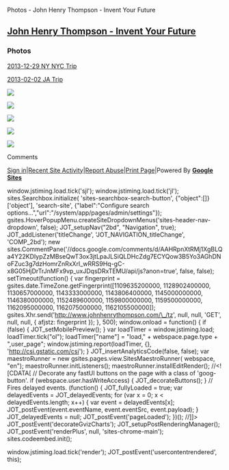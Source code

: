 Photos - John Henry Thompson - Invent Your Future 

[John Henry Thompson - Invent Your Future](index.html)
------------------------------------------------------

    

### Photos

[2013-12-29 NY NYC Trip](https://plus.google.com/photos/107573652146122831054/albums/5962906945442821265?authkey=CJ27o4SonqDxfw)  
  

[2013-02-02 JA Trip](https://plus.google.com/photos/107573652146122831054/albums/5919229089692997489?authkey=CMGa0bWj-vLPWw)  

  
[![](https://lh4.googleusercontent.com/-XU8xV_rvMCc/T66wCWvQH9I/AAAAAAAAAcg/jxN-dcsGQMI/s200/IMG_0001.JPG)](https://picasaweb.google.com/107573652146122831054/DigitalJam20TripMay27Apr5?authkey=Gv1sRgCIaR-rSP2Ij-_AE#5741720129453957074)

  
  

[![](https://lh6.googleusercontent.com/-k6JVNisg8fY/T4QIu3U6LxI/AAAAAAAAAO4/hyDa5iQ-D2w/s200/IMG_0473.JPG)](https://picasaweb.google.com/107573652146122831054/Sweet16?authkey=Gv1sRgCO-B97Ce8YSwfA#5729714227140767506)  
  

[![](https://lh6.googleusercontent.com/-ZFbePtUTo0k/T3hrcB-Z6PI/AAAAAAAAANM/mKZOoVrbRl0/s200/IMG_0461.JPG)](https://picasaweb.google.com/107573652146122831054/AJPaintball14BDay?authkey=Gv1sRgCMGyoIfV9KKFVA#5726445055512275186)

  
[![](https://lh3.googleusercontent.com/-Hg2POqC-T64/T13P5RRgWDI/AAAAAAAAALE/cmoZZYi-vgw/s200/IMG_0399.JPG)](https://picasaweb.google.com/107573652146122831054/ShirlyVisitInNJ?authkey=Gv1sRgCNbflKHf4tatYw#5718955684626716722)  

  

[![](https://lh3.googleusercontent.com/-ZN5zboWYjgg/TtOsc5-0atI/AAAAAAAAAAU/3ShaHkcim1A/s200/IMG_0039.JPG)](https://picasaweb.google.com/107573652146122831054/TripAunitIrisInNJ?authkey=Gv1sRgCI_t4dvY0_CBMQ)  
  

  

  

Comments

[Sign in](https://accounts.google.com/ServiceLogin?continue=http://sites.google.com/a/johnhenrythompson.com/jht/family&service=jotspot)|[Recent Site Activity](system/app/pages/recentChanges.html)|[Report Abuse](http://sites.google.com/a/johnhenrythompson.com/jht/system/app/pages/reportAbuse)|[Print Page](javascript:;)|Powered By **[Google Sites](http://sites.google.com/site)**

window.jstiming.load.tick('sjl'); window.jstiming.load.tick('jl'); sites.Searchbox.initialize( 'sites-searchbox-search-button', {"object":\[\]}\['object'\], 'search-site', {"label":"Configure search options...","url":"/system/app/pages/admin/settings"}); gsites.HoverPopupMenu.createSiteDropdownMenus('sites-header-nav-dropdown', false); JOT\_setupNav("2bd", "Navigation", true); JOT\_addListener('titleChange', 'JOT\_NAVIGATION\_titleChange', 'COMP\_2bd'); new sites.CommentPane('//docs.google.com/comments/d/AAHRpnXtRMj1XgBLQa4Y22KDIypZzMBseQwT3ox3jtLpaJLSiQLDHcZdg7ECYQow3B5Yo3AGhDNoFZuc3g7dzHomrZnRxXrI\_wRRS9Hq-gC-x8G05HjDrTrJnMFx9vp\_uxJDqsDRxTEMU/api/js?anon=true', false, false); setTimeout(function() { var fingerprint = gsites.date.TimeZone.getFingerprint(\[1109635200000, 1128902400000, 1130657000000, 1143333000000, 1143806400000, 1145000000000, 1146380000000, 1152489600000, 1159800000000, 1159500000000, 1162095000000, 1162075000000, 1162105500000\]); gsites.Xhr.send('http://www.johnhenrythompson.com/\_/tz', null, null, 'GET', null, null, { afjstz: fingerprint }); }, 500); window.onload = function() { if (false) { JOT\_setMobilePreview(); } var loadTimer = window.jstiming.load; loadTimer.tick("ol"); loadTimer\["name"\] = "load," + webspace.page.type + ",user\_page"; window.jstiming.report(loadTimer, {}, 'http://csi.gstatic.com/csi'); } JOT\_insertAnalyticsCode(false, false); var maestroRunner = new gsites.pages.view.SitesMaestroRunner( webspace, "en"); maestroRunner.initListeners(); maestroRunner.installEditRender(); //<!\[CDATA\[ // Decorate any fastUI buttons on the page with a class of 'goog-button'. if (webspace.user.hasWriteAccess) { JOT\_decorateButtons(); } // Fires delayed events. (function() { JOT\_fullyLoaded = true; var delayedEvents = JOT\_delayedEvents; for (var x = 0; x < delayedEvents.length; x++) { var event = delayedEvents\[x\]; JOT\_postEvent(event.eventName, event.eventSrc, event.payload); } JOT\_delayedEvents = null; JOT\_postEvent('pageLoaded'); })(); //\]\]> JOT\_postEvent('decorateGvizCharts'); JOT\_setupPostRenderingManager(); JOT\_postEvent('renderPlus', null, 'sites-chrome-main'); sites.codeembed.init();

window.jstiming.load.tick('render'); JOT\_postEvent('usercontentrendered', this);